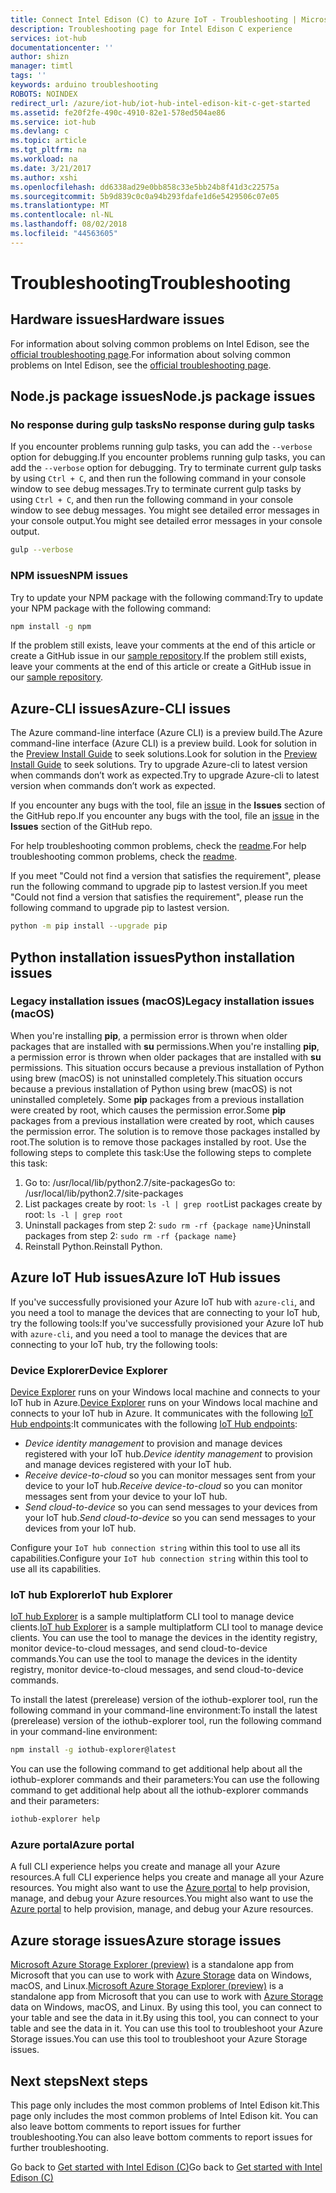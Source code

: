 ```yaml
---
title: Connect Intel Edison (C) to Azure IoT - Troubleshooting | Microsoft Docs
description: Troubleshooting page for Intel Edison C experience
services: iot-hub
documentationcenter: ''
author: shizn
manager: timtl
tags: ''
keywords: arduino troubleshooting
ROBOTS: NOINDEX
redirect_url: /azure/iot-hub/iot-hub-intel-edison-kit-c-get-started
ms.assetid: fe20f2fe-490c-4910-82e1-578ed504ae86
ms.service: iot-hub
ms.devlang: c
ms.topic: article
ms.tgt_pltfrm: na
ms.workload: na
ms.date: 3/21/2017
ms.author: xshi
ms.openlocfilehash: dd6338ad29e0bb858c33e5bb24b8f41d3c22575a
ms.sourcegitcommit: 5b9d839c0c0a94b293fdafe1d6e5429506c07e05
ms.translationtype: MT
ms.contentlocale: nl-NL
ms.lasthandoff: 08/02/2018
ms.locfileid: "44563605"
---
```

# <a name="troubleshooting"></a><span data-ttu-id="79cf5-104">Troubleshooting</span><span class="sxs-lookup"><span data-stu-id="79cf5-104">Troubleshooting</span></span>
## <a name="hardware-issues"></a><span data-ttu-id="79cf5-105">Hardware issues</span><span class="sxs-lookup"><span data-stu-id="79cf5-105">Hardware issues</span></span>
<span data-ttu-id="79cf5-106">For information about solving common problems on Intel Edison, see the [official troubleshooting page](https://software.intel.com/en-us/node/637974).</span><span class="sxs-lookup"><span data-stu-id="79cf5-106">For information about solving common problems on Intel Edison, see the [official troubleshooting page](https://software.intel.com/en-us/node/637974).</span></span>

## <a name="nodejs-package-issues"></a><span data-ttu-id="79cf5-107">Node.js package issues</span><span class="sxs-lookup"><span data-stu-id="79cf5-107">Node.js package issues</span></span>
### <a name="no-response-during-gulp-tasks"></a><span data-ttu-id="79cf5-108">No response during gulp tasks</span><span class="sxs-lookup"><span data-stu-id="79cf5-108">No response during gulp tasks</span></span>
<span data-ttu-id="79cf5-109">If you encounter problems running gulp tasks, you can add the `--verbose` option for debugging.</span><span class="sxs-lookup"><span data-stu-id="79cf5-109">If you encounter problems running gulp tasks, you can add the `--verbose` option for debugging.</span></span> <span data-ttu-id="79cf5-110">Try to terminate current gulp tasks by using `Ctrl + C`, and then run the following command in your console window to see debug messages.</span><span class="sxs-lookup"><span data-stu-id="79cf5-110">Try to terminate current gulp tasks by using `Ctrl + C`, and then run the following command in your console window to see debug messages.</span></span> <span data-ttu-id="79cf5-111">You might see detailed error messages in your console output.</span><span class="sxs-lookup"><span data-stu-id="79cf5-111">You might see detailed error messages in your console output.</span></span> 

```bash
gulp --verbose
```

### <a name="npm-issues"></a><span data-ttu-id="79cf5-112">NPM issues</span><span class="sxs-lookup"><span data-stu-id="79cf5-112">NPM issues</span></span>
<span data-ttu-id="79cf5-113">Try to update your NPM package with the following command:</span><span class="sxs-lookup"><span data-stu-id="79cf5-113">Try to update your NPM package with the following command:</span></span>

```bash
npm install -g npm
```

<span data-ttu-id="79cf5-114">If the problem still exists, leave your comments at the end of this article or create a GitHub issue in our [sample repository][sample-repository].</span><span class="sxs-lookup"><span data-stu-id="79cf5-114">If the problem still exists, leave your comments at the end of this article or create a GitHub issue in our [sample repository][sample-repository].</span></span>

## <a name="azure-cli-issues"></a><span data-ttu-id="79cf5-115">Azure-CLI issues</span><span class="sxs-lookup"><span data-stu-id="79cf5-115">Azure-CLI issues</span></span>
<span data-ttu-id="79cf5-116">The Azure command-line interface (Azure CLI) is a preview build.</span><span class="sxs-lookup"><span data-stu-id="79cf5-116">The Azure command-line interface (Azure CLI) is a preview build.</span></span> <span data-ttu-id="79cf5-117">Look for solution in the [Preview Install Guide](https://github.com/Azure/azure-cli/blob/master/doc/preview_install_guide.md) to seek solutions.</span><span class="sxs-lookup"><span data-stu-id="79cf5-117">Look for solution in the [Preview Install Guide](https://github.com/Azure/azure-cli/blob/master/doc/preview_install_guide.md) to seek solutions.</span></span> <span data-ttu-id="79cf5-118">Try to upgrade Azure-cli to latest version when commands don’t work as expected.</span><span class="sxs-lookup"><span data-stu-id="79cf5-118">Try to upgrade Azure-cli to latest version when commands don’t work as expected.</span></span>

<span data-ttu-id="79cf5-119">If you encounter any bugs with the tool, file an [issue](https://github.com/Azure/azure-cli/issues) in the **Issues** section of the GitHub repo.</span><span class="sxs-lookup"><span data-stu-id="79cf5-119">If you encounter any bugs with the tool, file an [issue](https://github.com/Azure/azure-cli/issues) in the **Issues** section of the GitHub repo.</span></span>

<span data-ttu-id="79cf5-120">For help troubleshooting common problems, check the [readme](https://github.com/Azure/azure-cli/blob/master/README.rst).</span><span class="sxs-lookup"><span data-stu-id="79cf5-120">For help troubleshooting common problems, check the [readme](https://github.com/Azure/azure-cli/blob/master/README.rst).</span></span>

<span data-ttu-id="79cf5-121">If you meet "Could not find a version that satisfies the requirement", please run the following command to upgrade pip to lastest version.</span><span class="sxs-lookup"><span data-stu-id="79cf5-121">If you meet "Could not find a version that satisfies the requirement", please run the following command to upgrade pip to lastest version.</span></span>

```bash
python -m pip install --upgrade pip
```

## <a name="python-installation-issues"></a><span data-ttu-id="79cf5-122">Python installation issues</span><span class="sxs-lookup"><span data-stu-id="79cf5-122">Python installation issues</span></span>
### <a name="legacy-installation-issues-macos"></a><span data-ttu-id="79cf5-123">Legacy installation issues (macOS)</span><span class="sxs-lookup"><span data-stu-id="79cf5-123">Legacy installation issues (macOS)</span></span>
<span data-ttu-id="79cf5-124">When you're installing **pip**, a permission error is thrown when older packages that are installed with **su** permissions.</span><span class="sxs-lookup"><span data-stu-id="79cf5-124">When you're installing **pip**, a permission error is thrown when older packages that are installed with **su** permissions.</span></span> <span data-ttu-id="79cf5-125">This situation occurs because a previous installation of Python using brew (macOS) is not uninstalled completely.</span><span class="sxs-lookup"><span data-stu-id="79cf5-125">This situation occurs because a previous installation of Python using brew (macOS) is not uninstalled completely.</span></span> <span data-ttu-id="79cf5-126">Some **pip** packages from a previous installation were created by root, which causes the permission error.</span><span class="sxs-lookup"><span data-stu-id="79cf5-126">Some **pip** packages from a previous installation were created by root, which causes the permission error.</span></span> <span data-ttu-id="79cf5-127">The solution is to remove those packages installed by root.</span><span class="sxs-lookup"><span data-stu-id="79cf5-127">The solution is to remove those packages installed by root.</span></span> <span data-ttu-id="79cf5-128">Use the following steps to complete this task:</span><span class="sxs-lookup"><span data-stu-id="79cf5-128">Use the following steps to complete this task:</span></span>

1. <span data-ttu-id="79cf5-129">Go to: /usr/local/lib/python2.7/site-packages</span><span class="sxs-lookup"><span data-stu-id="79cf5-129">Go to: /usr/local/lib/python2.7/site-packages</span></span>
2. <span data-ttu-id="79cf5-130">List packages create by root: `ls -l | grep root`</span><span class="sxs-lookup"><span data-stu-id="79cf5-130">List packages create by root: `ls -l | grep root`</span></span>
3. <span data-ttu-id="79cf5-131">Uninstall packages from step 2: `sudo rm -rf {package name}`</span><span class="sxs-lookup"><span data-stu-id="79cf5-131">Uninstall packages from step 2: `sudo rm -rf {package name}`</span></span>
4. <span data-ttu-id="79cf5-132">Reinstall Python.</span><span class="sxs-lookup"><span data-stu-id="79cf5-132">Reinstall Python.</span></span>

## <a name="azure-iot-hub-issues"></a><span data-ttu-id="79cf5-133">Azure IoT Hub issues</span><span class="sxs-lookup"><span data-stu-id="79cf5-133">Azure IoT Hub issues</span></span>
<span data-ttu-id="79cf5-134">If you've successfully provisioned your Azure IoT hub with `azure-cli`, and you need a tool to manage the devices that are connecting to your IoT hub, try the following tools:</span><span class="sxs-lookup"><span data-stu-id="79cf5-134">If you've successfully provisioned your Azure IoT hub with `azure-cli`, and you need a tool to manage the devices that are connecting to your IoT hub, try the following tools:</span></span>

### <a name="device-explorer"></a><span data-ttu-id="79cf5-135">Device Explorer</span><span class="sxs-lookup"><span data-stu-id="79cf5-135">Device Explorer</span></span>
<span data-ttu-id="79cf5-136">[Device Explorer](https://github.com/Azure/azure-iot-sdk-csharp/tree/master/tools/DeviceExplorer) runs on your Windows local machine and connects to your IoT hub in Azure.</span><span class="sxs-lookup"><span data-stu-id="79cf5-136">[Device Explorer](https://github.com/Azure/azure-iot-sdk-csharp/tree/master/tools/DeviceExplorer) runs on your Windows local machine and connects to your IoT hub in Azure.</span></span> <span data-ttu-id="79cf5-137">It communicates with the following [IoT Hub endpoints](iot-hub-devguide.md):</span><span class="sxs-lookup"><span data-stu-id="79cf5-137">It communicates with the following [IoT Hub endpoints](iot-hub-devguide.md):</span></span>

- <span data-ttu-id="79cf5-138">_Device identity management_ to provision and manage devices registered with your IoT hub.</span><span class="sxs-lookup"><span data-stu-id="79cf5-138">_Device identity management_ to provision and manage devices registered with your IoT hub.</span></span>
- <span data-ttu-id="79cf5-139">_Receive device-to-cloud_ so you can monitor messages sent from your device to your IoT hub.</span><span class="sxs-lookup"><span data-stu-id="79cf5-139">_Receive device-to-cloud_ so you can monitor messages sent from your device to your IoT hub.</span></span>
- <span data-ttu-id="79cf5-140">_Send cloud-to-device_ so you can send messages to your devices from your IoT hub.</span><span class="sxs-lookup"><span data-stu-id="79cf5-140">_Send cloud-to-device_ so you can send messages to your devices from your IoT hub.</span></span>

<span data-ttu-id="79cf5-141">Configure your `IoT hub connection string` within this tool to use all its capabilities.</span><span class="sxs-lookup"><span data-stu-id="79cf5-141">Configure your `IoT hub connection string` within this tool to use all its capabilities.</span></span>

### <a name="iot-hub-explorer"></a><span data-ttu-id="79cf5-142">IoT hub Explorer</span><span class="sxs-lookup"><span data-stu-id="79cf5-142">IoT hub Explorer</span></span>
<span data-ttu-id="79cf5-143">[IoT hub Explorer](https://github.com/Azure/iothub-explorer) is a sample multiplatform CLI tool to manage device clients.</span><span class="sxs-lookup"><span data-stu-id="79cf5-143">[IoT hub Explorer](https://github.com/Azure/iothub-explorer) is a sample multiplatform CLI tool to manage device clients.</span></span> <span data-ttu-id="79cf5-144">You can use the tool to manage the devices in the identity registry, monitor device-to-cloud messages, and send cloud-to-device commands.</span><span class="sxs-lookup"><span data-stu-id="79cf5-144">You can use the tool to manage the devices in the identity registry, monitor device-to-cloud messages, and send cloud-to-device commands.</span></span>

<span data-ttu-id="79cf5-145">To install the latest (prerelease) version of the iothub-explorer tool, run the following command in your command-line environment:</span><span class="sxs-lookup"><span data-stu-id="79cf5-145">To install the latest (prerelease) version of the iothub-explorer tool, run the following command in your command-line environment:</span></span>

```bash
npm install -g iothub-explorer@latest
```

<span data-ttu-id="79cf5-146">You can use the following command to get additional help about all the iothub-explorer commands and their parameters:</span><span class="sxs-lookup"><span data-stu-id="79cf5-146">You can use the following command to get additional help about all the iothub-explorer commands and their parameters:</span></span>

```bash
iothub-explorer help
```

### <a name="azure-portal"></a><span data-ttu-id="79cf5-147">Azure portal</span><span class="sxs-lookup"><span data-stu-id="79cf5-147">Azure portal</span></span>
<span data-ttu-id="79cf5-148">A full CLI experience helps you create and manage all your Azure resources.</span><span class="sxs-lookup"><span data-stu-id="79cf5-148">A full CLI experience helps you create and manage all your Azure resources.</span></span> <span data-ttu-id="79cf5-149">You might also want to use the [Azure portal](../azure-portal-overview.md) to help provision, manage, and debug your Azure resources.</span><span class="sxs-lookup"><span data-stu-id="79cf5-149">You might also want to use the [Azure portal](../azure-portal-overview.md) to help provision, manage, and debug your Azure resources.</span></span>

## <a name="azure-storage-issues"></a><span data-ttu-id="79cf5-150">Azure storage issues</span><span class="sxs-lookup"><span data-stu-id="79cf5-150">Azure storage issues</span></span>
<span data-ttu-id="79cf5-151">[Microsoft Azure Storage Explorer (preview)](http://storageexplorer.com) is a standalone app from Microsoft that you can use to work with [Azure Storage](https://azure.microsoft.com/en-us/services/storage/) data on Windows, macOS, and Linux.</span><span class="sxs-lookup"><span data-stu-id="79cf5-151">[Microsoft Azure Storage Explorer (preview)](http://storageexplorer.com) is a standalone app from Microsoft that you can use to work with [Azure Storage](https://azure.microsoft.com/en-us/services/storage/) data on Windows, macOS, and Linux.</span></span> <span data-ttu-id="79cf5-152">By using this tool, you can connect to your table and see the data in it.</span><span class="sxs-lookup"><span data-stu-id="79cf5-152">By using this tool, you can connect to your table and see the data in it.</span></span> <span data-ttu-id="79cf5-153">You can use this tool to troubleshoot your Azure Storage issues.</span><span class="sxs-lookup"><span data-stu-id="79cf5-153">You can use this tool to troubleshoot your Azure Storage issues.</span></span>

## <a name="next-steps"></a><span data-ttu-id="79cf5-154">Next steps</span><span class="sxs-lookup"><span data-stu-id="79cf5-154">Next steps</span></span>
<span data-ttu-id="79cf5-155">This page only includes the most common problems of Intel Edison kit.</span><span class="sxs-lookup"><span data-stu-id="79cf5-155">This page only includes the most common problems of Intel Edison kit.</span></span> <span data-ttu-id="79cf5-156">You can also leave bottom comments to report issues for further troubleshooting.</span><span class="sxs-lookup"><span data-stu-id="79cf5-156">You can also leave bottom comments to report issues for further troubleshooting.</span></span>

<span data-ttu-id="79cf5-157">Go back to [Get started with Intel Edison (C)](iot-hub-intel-edison-kit-c-get-started.md)</span><span class="sxs-lookup"><span data-stu-id="79cf5-157">Go back to [Get started with Intel Edison (C)](iot-hub-intel-edison-kit-c-get-started.md)</span></span>

<!-- Images and links -->

[sample-repository]: https://github.com/Azure-Samples/iot-hub-c-edison-getting-started